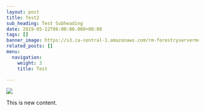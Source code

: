 ```yaml
---
layout: post
title: Test2
sub_heading: Test Subheading
date: 2019-05-22T06:00:00.000+00:00
tags: []
banner_image: https://s3.ca-central-1.amazonaws.com/rm-forestryservermedia/media/WhyWeDoit.jpg
related_posts: []
menu:
  navigation:
    weight: 3
    title: Test

---
```

![](https://s3.ca-central-1.amazonaws.com/rm-forestryservermedia/media/ESTI.png)

This is new content.